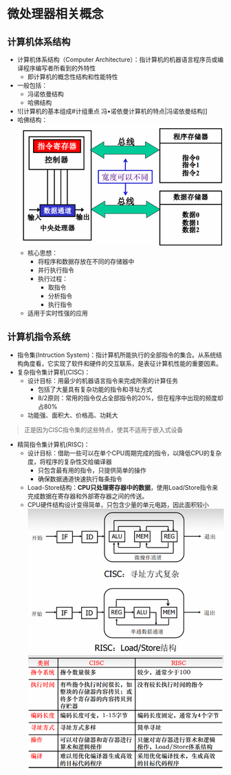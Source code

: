 # 微处理器相关概念
## 计算机体系结构
- 计算机体系结构（Computer Architecture）：指计算机的机器语言程序员或编译程序编写者所看到的外特性
	- 即计算机的概念性结构和性能特性
- 一般包括：
	- 冯诺依曼结构
	- 哈佛结构
- ![[计算机的基本组成#计组重点 冯•诺依曼计算机的特点|冯诺依曼结构]]
- 哈佛结构：![image.png](https://raw.githubusercontent.com/alwaysmissin/picgo/main/20230423085740.png)
	- 核心思想：
		- 将程序和数据存放在不同的存储器中
		- 并行执行指令
		- 执行过程：
			- 取指令
			- 分析指令
			- 执行指令
	- 适用于实时性强的应用

## 计算机指令系统
- 指令集(Intruction System)：指计算机所能执行的全部指令的集合。从系统结构角度看，它实现了软件和硬件的交互联系，是表征计算机性能的重要因素。
- 复杂指令集计算机(CISC)：
	- 设计目标：用最少的机器语言指令来完成所需的计算任务
		- 包括了大量具有复杂功能的指令和寻址方式
		- 8/2原则：常用的指令仅占全部指令的20%，但在程序中出现的频度却占80%
	- 功能强、面积大、价格高、功耗大
> 正是因为CISC指令集的这些特点，使其不适用于嵌入式设备
- 精简指令集计算机(RISC)：
	- 设计目标：借助一些可以在单个CPU周期完成的指令，以降低CPU的复杂度，将程序的复杂性交给编译器
		- 只包含最有用的指令，只提供简单的操作
		- 确保数据通道快速执行每条指令
	- Load-Store结构：**CPU只处理寄存器中的数据**，使用Load/Store指令来完成数据在寄存器和外部寄存器之间的传送。
	- CPU硬件结构设计变得简单，只包含少量的单元电路，因此面积较小
![image.png](https://raw.githubusercontent.com/alwaysmissin/picgo/main/20230423090908.png)
![image.png](https://raw.githubusercontent.com/alwaysmissin/picgo/main/20230423090926.png)
